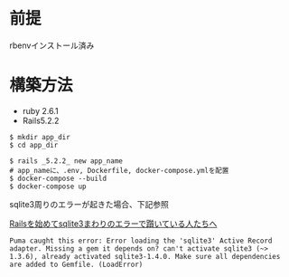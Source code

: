 # 前提
rbenvインストール済み

# 構築方法
- ruby 2.6.1
- Rails5.2.2

```
$ mkdir app_dir
$ cd app_dir

$ rails _5.2.2_ new app_name
# app_nameに、.env, Dockerfile, docker-compose.ymlを配置
$ docker-compose --build
$ docker-compose up
```

sqlite3周りのエラーが起きた場合、下記参照

[Railsを始めてsqlite3まわりのエラーで躓いている人たちへ](https://qiita.com/Kta-M/items/254a1ba141827a989cb7)

```
Puma caught this error: Error loading the 'sqlite3' Active Record adapter. Missing a gem it depends on? can't activate sqlite3 (~> 1.3.6), already activated sqlite3-1.4.0. Make sure all dependencies are added to Gemfile. (LoadError)
```
